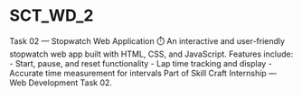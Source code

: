 # SCT_WD_2
Task 02 — Stopwatch Web Application ⏱️    An interactive and user-friendly stopwatch web app built with HTML, CSS, and JavaScript.   Features include:   - Start, pause, and reset functionality   - Lap time tracking and display   - Accurate time measurement for intervals    Part of Skill Craft Internship — Web Development Task 02.
